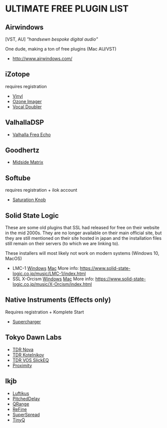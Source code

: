 # ULTIMATE FREE PLUGIN LIST

## Airwindows
[VST, AU]
*"handsewn bespoke digital audio"*

One dude, making a ton of free plugins (Mac AU/VST)

- http://www.airwindows.com/

## iZotope
requires registration

- [Vinyl](https://www.izotope.com/en/products/create-and-design/vinyl.html)
- [Ozone Imager](https://www.izotope.com/en/products/master-and-deliver/ozone/ozone-imager.html)
- [Vocal Doubler](https://www.izotope.com/en/products/mix/vocal-doubler.html)

## ValhallaDSP

- [Valhalla Freq Echo](https://valhalladsp.com/shop/delay/valhalla-freq-echo/)

## Goodhertz

- [Midside Matrix](https://goodhertz.co/midside-matrix)

## Softube 
requires registration + ilok account

- [Saturation Knob](https://www.softube.com/saturationknob)

## Solid State Logic

These are some old plugins that SSL had released for free on their website in the mid 2000s. They are no longer available on their main official site, but they are still mentioned on their site hosted in japan and the installation files still remain on their servers (to which we are linking to).

These installers will most likely not work on modern systems (Windows 10, MacOS)

- LMC-1 [Windows](http://downloads.solidstatelogic.com.s3.amazonaws.com/LMC-1/SSL_LMC1_Installer.zip) [Mac](http://downloads.solidstatelogic.com.s3.amazonaws.com/LMC-1/SSL-LMC-1-v1_1_3.dmg) More info: https://www.solid-state-logic.co.jp/music/LMC-1/index.html
- SSL X-Orcism [Windows](http://downloads.solidstatelogic.com.s3.amazonaws.com/X-Orcism/SSL_X-Orcism.zip) [Mac](http://downloads.solidstatelogic.com.s3.amazonaws.com/X-Orcism/SSL_X-Orcism.dmg) More info: https://www.solid-state-logic.co.jp/music/X-Orcism/index.html


## Native Instruments (Effects only)
Requires registration + Komplete Start

- [Supercharger](https://www.native-instruments.com/en/products/komplete/effects/supercharger/)

## Tokyo Dawn Labs

- [TDR Nova](https://www.tokyodawn.net/tdr-nova/)
- [TDR Kotelnikov](https://www.tokyodawn.net/tdr-kotelnikov/)
- [TDR VOS SlickEQ](https://www.tokyodawn.net/tdr-vos-slickeq/)
- [Proximity](https://www.tokyodawn.net/proximity/)

## lkjb

- [Luftikus](https://www.kvraudio.com/product/luftikus-by-lkjb)
- [PitchedDelay](https://www.kvraudio.com/product/pitcheddelay-by-lkjb)
- [QRange](https://www.kvraudio.com/product/qrange-by-lkjb)
- [ReFine](https://www.kvraudio.com/product/refine-by-lkjb)
- [SuperSpread](https://www.kvraudio.com/product/superspread-by-lkjb)
- [TinyQ](https://www.kvraudio.com/product/tinyq-by-lkjb)